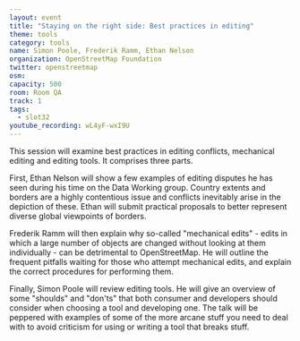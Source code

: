 ```yaml
---
layout: event
title: "Staying on the right side: Best practices in editing"
theme: tools
category: tools
name: Simon Poole, Frederik Ramm, Ethan Nelson
organization: OpenStreetMap Foundation
twitter: openstreetmap
osm:
capacity: 500
room: Room QA
track: 1
tags:
  - slot32
youtube_recording: wL4yF-wxI9U
---
```

This session will examine best practices in editing conflicts, mechanical editing and editing tools. It comprises three parts.

First, Ethan Nelson will show a few examples of editing disputes he has seen during his time on the Data Working group. Country extents and borders are a highly contentious issue and conflicts inevitably arise in the depiction of these. Ethan will submit practical proposals to better represent diverse global viewpoints of borders.

Frederik Ramm will then explain why so-called "mechanical edits" - edits in which a large number of objects are changed without looking at them individually - can be detrimental to OpenStreetMap. He will outline the frequent pitfalls waiting for those who attempt mechanical edits, and explain the correct procedures for performing them.

Finally, Simon Poole will review editing tools. He will give an overview of some "shoulds" and "don'ts" that both consumer and developers should consider when choosing a tool and developing one. The talk will be peppered with examples of some of the more arcane stuff you need to deal with to avoid criticism for using or writing a tool that breaks stuff.
